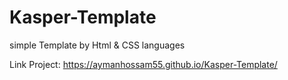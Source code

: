 # Kasper-Template
simple Template by Html &amp; CSS languages

Link Project: https://aymanhossam55.github.io/Kasper-Template/

